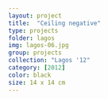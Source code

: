 ```yaml
---
layout: project
title:  "Ceiling negative"
type: projects
folder: lagos
img: lagos-06.jpg
group: projects
collection: "Lagos '12"
category: [2012]
color: black 
size: 14 x 14 cm
---
```



